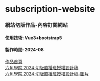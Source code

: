 # subscription-website

### 網站切版作品-內容訂閱網站
#### 使用技術: Vue3+bootstrap5
#### 製作時間: 2024-08

[作品首頁](https://amgithub07.github.io/subscription-website/#/)  
[六角學院 2024 切版直播班授權設計稿](https://www.figma.com/design/zpJK5cEuejmXdd2Dyth3PC/2024-%E5%88%87%E7%89%88%E7%9B%B4%E6%92%AD%E7%8F%AD-W6---%E5%85%A7%E5%AE%B9%E8%A8%82%E9%96%B1%E7%B6%B2%E7%AB%99?node-id=5-4&node-type=CANVAS&t=JDaiUTtkVelgup2K-0)  
[六角學院 2024 切版直播班授權設計稿-圖片](https://github.com/hexschool/2022-web-layout-training/tree/main/2024-week6)
